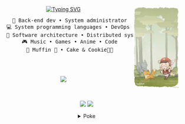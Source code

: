 <div align="center">
    <img src="https://github.com/Codwizer/Codwizer/blob/main/279670412-5e0ce0fb-c544-4f8c-a307-5849165746d0.jpg" width="25%" align="right" />
<a href="https://git.io/typing-svg"><img src="https://readme-typing-svg.demolab.com?font=Roboto&weight=600&size=30&pause=1000&center=true&vCenter=true&random=true&width=550&height=60&lines=%D0%9F%D1%80%D0%B8%D0%B2%D0%B5%D1%82.+%D0%BF%D1%80%D0%B8%D0%B2%D0%B5%D1%82.;%D0%9F%D1%80%D0%B8%D1%8F%D1%82%D0%BD%D0%BE+%D1%82%D0%B5%D0%B1%D1%8F+%D0%B2%D0%B8%D0%B4%D0%B5%D1%82%D1%8C+%D1%82%D1%83%D1%82.;%D0%AD%D1%82%D0%BE+%D0%BC%D0%BE%D0%B9+github+%D0%BF%D1%80%D0%BE%D1%84%D0%B8%D0%BB%D1%8C." alt="Typing SVG" /></a>
         <pre>
    💼 Back-end dev • System administrator
    💻 System programming languages • DevOps 
    📖 Software architecture • Distributed systems
    🎮 Music • Games • Anime • Code
    🐾 Muffin 🐰 • Cake & Cookie🐤🐥
        </pre>
    <br>
<br>
<img src="https://raw.githubusercontent.com/innng/innng/master/assets/kyubey.gif" height="40" />
<br><br><br>

[![](https://img.shields.io/badge/telegram-26A5E4)](https://t.me/dev_codwiz)
[![](https://img.shields.io/badge/vk-0077FF)](https://vk.com/codwiz)


<details>
  <summary>Poke</summary>
Why did you poke?

![Top Language](http://github-profile-summary-cards.vercel.app/api/cards/repos-per-language?username=Codwizer&theme=dark)
[![GitHub stats](https://github-readme-stats.vercel.app/api?username=Codwizer&count_private=true&show_icons=true&theme=tokyonight&border_radius=10&hide_border=true&hide_title=true)](https://github.com/Codwizer)

</div>

